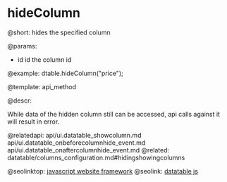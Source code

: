 hideColumn
=============


@short: hides the specified column
	

@params:
- id  id  the column id


@example:
dtable.hideColumn("price");


@template:	api_method
	
@descr: 

While data of the hidden column still can be accessed, api calls against it will result in error. 

@relatedapi:
	api/ui.datatable_showcolumn.md
    api/ui.datatable_onbeforecolumnhide_event.md
    api/ui.datatable_onaftercolumnhide_event.md
@related:
	datatable/columns_configuration.md#hidingshowingcolumns

	

@seolinktop: [javascript website framework](https://webix.com)
@seolink: [datatable js](https://webix.com/widget/datatable/)